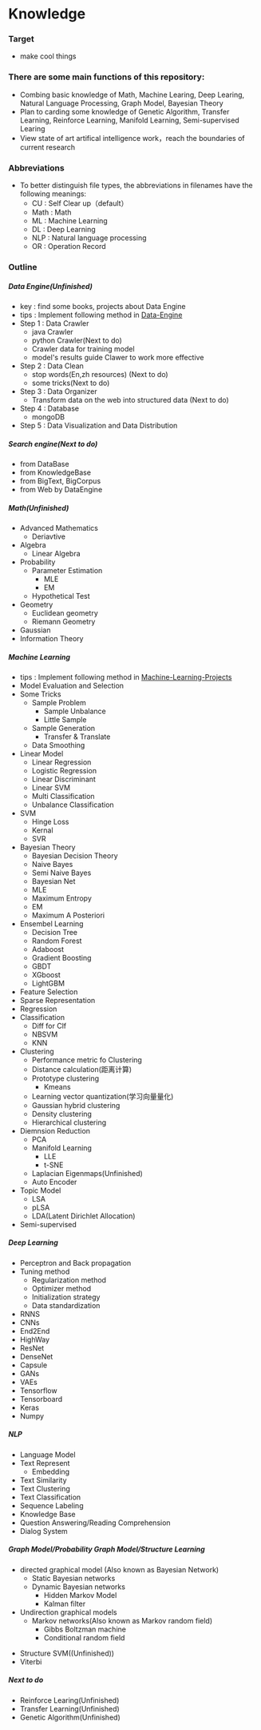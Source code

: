 # Knowledge
### Target
- make cool things

### There are some main functions of this repository:
- Combing basic knowledge of Math, Machine Learing, Deep Learing, Natural Language Processing, Graph Model, Bayesian Theory
- Plan to carding some knowledge of Genetic Algorithm, Transfer Learning, Reinforce Learning, Manifold Learning, Semi-supervised Learing
- View state of art artifical intelligence work，reach the boundaries of current research

### Abbreviations
- To better distinguish file types, the abbreviations in filenames have the following meanings:
    - CU : Self Clear up（default）
    - Math : Math
    - ML : Machine Learning
    - DL : Deep Learning
    - NLP : Natural language processing
    - OR : Operation Record

### Outline
##### Data Engine(Unfinished)
- key : find some books, projects about Data Engine
- tips : Implement following method in [Data-Engine](https://github.com/Apollo2Mars/DataEngine)
- Step 1 : Data Crawler
	- java Crawler
	- python Crawler(Next to do)
	- Crawler data for training model
	- model's results guide Clawer to work more effective
- Step 2 : Data Clean
	- stop words(En,zh resources) (Next to do)
	- some tricks(Next to do)
- Step 3 : Data Organizer
	- Transform data on the web into structured data (Next to do)
- Step 4 : Database
	- mongoDB
- Step 5 : Data Visualization and Data Distribution

##### Search engine(Next to do)
- from DataBase
- from KnowledgeBase
- from BigText, BigCorpus
- from Web by DataEngine

##### Math(Unfinished)
- Advanced Mathematics
	- Deriavtive
- Algebra
	- Linear Algebra
- Probability   
 	- Parameter Estimation
 		- MLE
 		- EM
 	- Hypothetical Test
- Geometry
	- Euclidean geometry
	- Riemann Geometry
- Gaussian
- Information Theory

##### Machine Learning
- tips : Implement following method in [Machine-Learning-Projects](https://github.com/Apollo2Mars/Machine-Learning-Projects)
- Model Evaluation and Selection
- Some Tricks
	- Sample Problem
		- Sample Unbalance
		- Little Sample
	- Sample Generation
		- Transfer & Translate
	- Data Smoothing
- Linear Model
	- Linear Regression
	- Logistic Regression
	- Linear Discriminant
	- Linear SVM
	- Multi Classification 
	- Unbalance Classification
- SVM
	- Hinge Loss
	- Kernal 
	- SVR
- Bayesian Theory
	- Bayesian Decision Theory
	- Naive Bayes
	- Semi Naive Bayes
	- Bayesian Net
	- MLE
	- Maximum Entropy
	- EM
	- Maximum A Posteriori
- Ensembel Learning
	- Decision Tree
	- Random Forest
	- Adaboost
	- Gradient Boosting
	- GBDT
	- XGboost
	- LightGBM
- Feature Selection
- Sparse Representation
- Regression
- Classification
	- Diff for Clf
	- NBSVM
	- KNN
- Clustering
	- Performance metric fo Clustering
	- Distance calculation(距离计算)
	- Prototype clustering
		- Kmeans
	- Learning vector quantization(学习向量量化)
	- Gaussian hybrid clustering
	- Density clustering
	- Hierarchical clustering 
- Diemnsion Reduction
	- PCA
	- Manifold Learning
		- LLE
		- t-SNE
	- Laplacian Eigenmaps(Unfinished)
	- Auto Encoder 
- Topic Model
	- LSA
	- pLSA
	- LDA(Latent Dirichlet Allocation) 
- Semi-supervised

##### Deep Learning
- Perceptron and Back propagation
- Tuning method
	- Regularization method
	- Optimizer method
	- Initialization strategy
	- Data standardization
- RNNS
- CNNs
- End2End
- HighWay
- ResNet
- DenseNet
- Capsule
- GANs
- VAEs
- Tensorflow
- Tensorboard
- Keras
- Numpy

##### NLP
- Language Model
- Text Represent
	- Embedding
- Text Similarity
- Text Clustering
- Text Classification
- Sequence Labeling
- Knowledge Base
- Question Answering/Reading Comprehension
- Dialog System

##### Graph Model/Probability Graph Model/Structure Learning
+ directed graphical model (Also known as Bayesian Network)
    + Static Bayesian networks
    + Dynamic Bayesian networks
        + Hidden Markov Model
        + Kalman filter
+ Undirection graphical models
    + Markov networks(Also known as Markov random field)
        + Gibbs Boltzman machine
        + Conditional random field
- Structure SVM((Unfinished))
- Viterbi

##### Next to do
- Reinforce Learing(Unfinished)
- Transfer Learning(Unfinished)
- Genetic Algorithm(Unfinished)